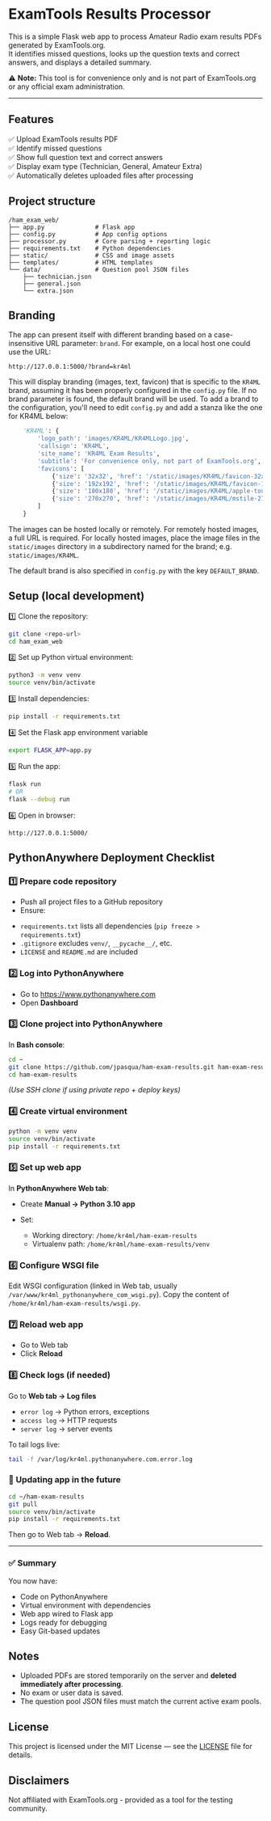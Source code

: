 # ExamTools Results Processor

This is a simple Flask web app to process Amateur Radio exam results PDFs generated by ExamTools.org.  
It identifies missed questions, looks up the question texts and correct answers, and displays a detailed summary.

⚠️ **Note:** This tool is for convenience only and is not part of ExamTools.org or any official exam administration.

---

## Features

✅ Upload ExamTools results PDF  
✅ Identify missed questions  
✅ Show full question text and correct answers  
✅ Display exam type (Technician, General, Amateur Extra)   
✅ Automatically deletes uploaded files after processing


## Project structure

```
/ham_exam_web/
├── app.py              # Flask app
├── config.py           # App config options
├── processor.py        # Core parsing + reporting logic
├── requirements.txt    # Python dependencies
├── static/             # CSS and image assets
├── templates/          # HTML templates
└── data/               # Question pool JSON files
    ├── technician.json
    ├── general.json
    └── extra.json
```

## Branding

The app can present itself with different branding based on a case-insensitive URL parameter: `brand`. For example, on a local host one could use the URL:

`http://127.0.0.1:5000/?brand=kr4ml`

This will display branding (images, text, favicon) that is specific to the `KR4ML` brand, assuming it has been properly configured in the `config.py` file. If no brand parameter is found, the default brand will be used. To add a brand to the configuration, you'll need to edit `config.py` and add a stanza like the one for KR4ML below:

```python
    'KR4ML': {
        'logo_path': 'images/KR4ML/KR4MLLogo.jpg',
        'callsign': 'KR4ML',
        'site_name': 'KR4ML Exam Results',
        'subtitle': 'For convenience only, not part of ExamTools.org',
        'favicons': [
            {'size': '32x32', 'href': '/static/images/KR4ML/favicon-32x32.png'},
            {'size': '192x192', 'href': '/static/images/KR4ML/favicon-192x192.png'},
            {'size': '180x180', 'href': '/static/images/KR4ML/apple-touch-icon.png'},
            {'size': '270x270', 'href': '/static/images/KR4ML/mstile-270x270.png'}
        ]
    }
```

The images can be hosted locally or remotely. For remotely hosted images, a full URL is required. For locally hosted images, place the image files in the `static/images` directory in a subdirectory named for the brand; e.g. `static/images/KR4ML`.

The default brand is also specified in `config.py` with the key `DEFAULT_BRAND`.

## Setup (local development)

1️⃣ Clone the repository:

```bash
git clone <repo-url>
cd ham_exam_web
```

2️⃣ Set up Python virtual environment:

```bash
python3 -m venv venv
source venv/bin/activate
```

3️⃣ Install dependencies:

```bash
pip install -r requirements.txt
```

4️⃣ Set the Flask app environment variable

```bash
export FLASK_APP=app.py
```

5️⃣ Run the app:

```bash
flask run
# OR
flask --debug run
```

6️⃣ Open in browser:

```
http://127.0.0.1:5000/
```


## PythonAnywhere Deployment Checklist

### 1️⃣ Prepare code repository

* Push all project files to a GitHub repository  
* Ensure:

- `requirements.txt` lists all dependencies (`pip freeze > requirements.txt`)  
- `.gitignore` excludes `venv/`, `__pycache__/`, etc.  
- `LICENSE` and `README.md` are included  


### 2️⃣ Log into PythonAnywhere

* Go to https://www.pythonanywhere.com  
* Open **Dashboard**

### 3️⃣ Clone project into PythonAnywhere

In **Bash console**:

```bash
cd ~
git clone https://github.com/jpasqua/ham-exam-results.git ham-exam-results
cd ham-exam-results
```

*(Use SSH clone if using private repo + deploy keys)*


### 4️⃣ Create virtual environment

```bash
python -m venv venv
source venv/bin/activate
pip install -r requirements.txt
```

### 5️⃣ Set up web app

In **PythonAnywhere Web tab**:

* Create **Manual → Python 3.10 app**  
* Set:

	- Working directory: `/home/kr4ml/ham-exam-results`
	- Virtualenv path: `/home/kr4ml/hame-exam-results/venv`

### 6️⃣ Configure WSGI file

Edit WSGI configuration (linked in Web tab, usually `/var/www/kr4ml_pythonanywhere_com_wsgi.py`). Copy the content of `/home/kr4ml/ham-exam-results/wsgi.py`.


### 7️⃣ Reload web app

* Go to Web tab  
* Click **Reload**


### 8️⃣ Check logs (if needed)

Go to **Web tab → Log files**

- `error log` → Python errors, exceptions  
- `access log` → HTTP requests  
- `server log` → server events

To tail logs live:
```bash
tail -f /var/log/kr4ml.pythonanywhere.com.error.log
```


### 🔄 Updating app in the future

```bash
cd ~/ham-exam-results
git pull
source venv/bin/activate
pip install -r requirements.txt
```

Then go to Web tab → **Reload**.

---

### ✅ Summary

You now have:

* Code on PythonAnywhere  
* Virtual environment with dependencies  
* Web app wired to Flask app  
* Logs ready for debugging  
* Easy Git-based updates


## Notes

- Uploaded PDFs are stored temporarily on the server and **deleted immediately after processing**.
- No exam or user data is saved.
- The question pool JSON files must match the current active exam pools.


## License

This project is licensed under the MIT License — see the [LICENSE](LICENSE) file for details.

## Disclaimers

Not affiliated with ExamTools.org - provided as a tool for the testing community.
